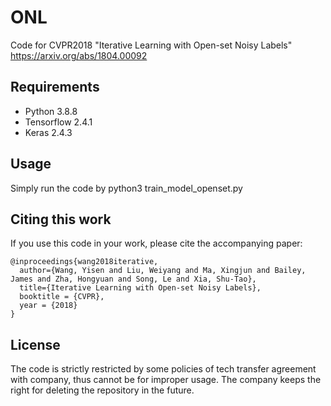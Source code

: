 # ONL
Code for CVPR2018 "Iterative Learning with Open-set Noisy Labels" https://arxiv.org/abs/1804.00092

## Requirements
- Python 3.8.8
- Tensorflow 2.4.1 
- Keras 2.4.3

## Usage
Simply run the code by python3 train_model_openset.py 

## Citing this work
If you use this code in your work, please cite the accompanying paper:

```
@inproceedings{wang2018iterative,
  author={Wang, Yisen and Liu, Weiyang and Ma, Xingjun and Bailey, James and Zha, Hongyuan and Song, Le and Xia, Shu-Tao},
  title={Iterative Learning with Open-set Noisy Labels},
  booktitle = {CVPR},
  year = {2018}
}
```

## License
The code is strictly restricted by some policies of tech transfer agreement with company, thus cannot be for improper usage. 
The company keeps the right for deleting the repository in the future.
